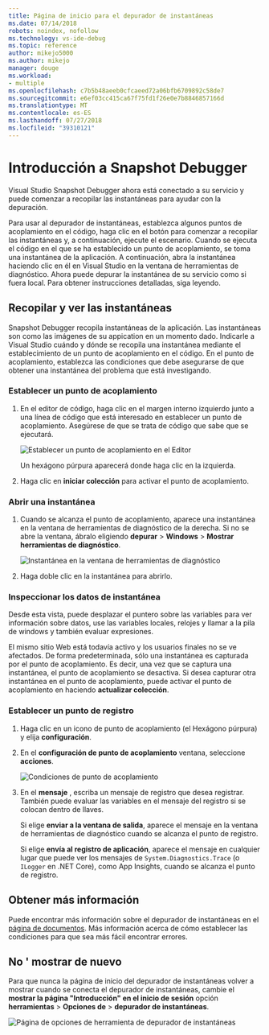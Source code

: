 ```yaml
---
title: Página de inicio para el depurador de instantáneas
ms.date: 07/14/2018
robots: noindex, nofollow
ms.technology: vs-ide-debug
ms.topic: reference
author: mikejo5000
ms.author: mikejo
manager: douge
ms.workload:
- multiple
ms.openlocfilehash: c7b5b48aeeb0cfcaeed72a06bfb6709892c58de7
ms.sourcegitcommit: e6ef03cc415ca67f75fd1f26e0e7b8846857166d
ms.translationtype: MT
ms.contentlocale: es-ES
ms.lasthandoff: 07/27/2018
ms.locfileid: "39310121"
---
```

# Introducción a Snapshot Debugger

Visual Studio Snapshot Debugger ahora está conectado a su servicio y puede comenzar a recopilar las instantáneas para ayudar con la depuración.

Para usar al depurador de instantáneas, establezca algunos puntos de acoplamiento en el código, haga clic en el botón para comenzar a recopilar las instantáneas y, a continuación, ejecute el escenario. Cuando se ejecuta el código en el que se ha establecido un punto de acoplamiento, se toma una instantánea de la aplicación. A continuación, abra la instantánea haciendo clic en él en Visual Studio en la ventana de herramientas de diagnóstico. Ahora puede depurar la instantánea de su servicio como si fuera local. Para obtener instrucciones detalladas, siga leyendo.

## Recopilar y ver las instantáneas

Snapshot Debugger recopila instantáneas de la aplicación. Las instantáneas son como las imágenes de su appication en un momento dado. Indicarle a Visual Studio cuándo y dónde se recopila una instantánea mediante el establecimiento de un punto de acoplamiento en el código. En el punto de acoplamiento, establezca las condiciones que debe asegurarse de que obtener una instantánea del problema que está investigando.

### Establecer un punto de acoplamiento

1. En el editor de código, haga clic en el margen interno izquierdo junto a una línea de código que está interesado en establecer un punto de acoplamiento. Asegúrese de que se trata de código que sabe que se ejecutará. 

    ![Establecer un punto de acoplamiento en el Editor](../media/snapshot-startpage-set-snappoint.png)

    Un hexágono púrpura aparecerá donde haga clic en la izquierda.

2. Haga clic en **iniciar colección** para activar el punto de acoplamiento.

### Abrir una instantánea

1. Cuando se alcanza el punto de acoplamiento, aparece una instantánea en la ventana de herramientas de diagnóstico de la derecha. Si no se abre la ventana, ábralo eligiendo **depurar** > **Windows** > **Mostrar herramientas de diagnóstico**. 

    ![Instantánea en la ventana de herramientas de diagnóstico](../media/snapshot-startpage-diagsession-window.png)

2. Haga doble clic en la instantánea para abrirlo.

### Inspeccionar los datos de instantánea

Desde esta vista, puede desplazar el puntero sobre las variables para ver información sobre datos, use las variables locales, relojes y llamar a la pila de windows y también evaluar expresiones.

El mismo sitio Web está todavía activo y los usuarios finales no se ve afectados. De forma predeterminada, sólo una instantánea es capturada por el punto de acoplamiento. Es decir, una vez que se captura una instantánea, el punto de acoplamiento se desactiva. Si desea capturar otra instantánea en el punto de acoplamiento, puede activar el punto de acoplamiento en haciendo **actualizar colección**.

### Establecer un punto de registro

1. Haga clic en un icono de punto de acoplamiento (el Hexágono púrpura) y elija **configuración**.

2. En el **configuración de punto de acoplamiento** ventana, seleccione **acciones**.

    ![Condiciones de punto de acoplamiento](../media/snapshot-startpage-logpoint.png)

3. En el **mensaje** , escriba un mensaje de registro que desea registrar. También puede evaluar las variables en el mensaje del registro si se colocan dentro de llaves.

    Si elige **enviar a la ventana de salida**, aparece el mensaje en la ventana de herramientas de diagnóstico cuando se alcanza el punto de registro. 

    Si elige **envía al registro de aplicación**, aparece el mensaje en cualquier lugar que puede ver los mensajes de `System.Diagnostics.Trace` (o `ILogger` en .NET Core), como App Insights, cuando se alcanza el punto de registro.

## Obtener más información

Puede encontrar más información sobre el depurador de instantáneas en el [página de documentos](../debug-live-azure-applications.md). Más información acerca de cómo establecer las condiciones para que sea más fácil encontrar errores.

## No ' mostrar de nuevo

Para que nunca la página de inicio del depurador de instantáneas volver a mostrar cuando se conecta el depurador de instantáneas, cambie el **mostrar la página "Introducción" en el inicio de sesión** opción **herramientas**  >   **Opciones de** > **depurador de instantáneas**. 

![Página de opciones de herramienta de depurador de instantáneas](../media/snapshot-startpage-tools-options.png)
